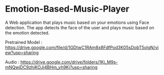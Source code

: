 # Emotion-Based-Music-Player
A Web  application that plays music based on your emotions using Face detection. The app detects the face of the user and plays music based on the emotion detected. 

Pretrained Model : https://drive.google.com/file/d/1GDtwC1RAm8x8FdfPod3K05sDobT5olgN/view?usp=sharing

Audio : https://drive.google.com/drive/folders/1Ki_M9s-mNQwiDC9zhiKOJj4BHm_vh9Kj?usp=sharing
